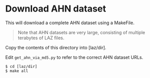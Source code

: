 # Download AHN dataset
This will download a complete AHN dataset using a MakeFile.

> Note that AHN datasets are very large, consisting of multiple terabytes of LAZ files.

Copy the contents of this directory into [laz/dir].

Edit `get_ahn_via_md5.py` to refer to the correct AHN dataset URLs.

```(bash)
$ cd [laz/dir]
$ make all
```

